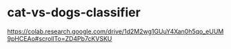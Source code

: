 # cat-vs-dogs-classifier
https://colab.research.google.com/drive/1d2M2wg1GUuY4Xan0h5qo_eUUM9pHCEAo#scrollTo=ZD4Pb7cKVSKU
